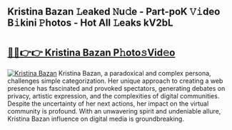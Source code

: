 ## Kristina Bazan 𝙻eaked 𝙽u𝚍e - Part-poK 𝚅𝚒deo B𝚒kini 𝙿hotos - Hot All 𝙻eaks kV2bL

# <h2><a href="http://ld2gwa.urlbe.top/?page=Kristina+Bazan">🔗🔗👉👉 Kristina Bazan P𝚑oto𝚜Vid𝚎o</a></h2>

[![Kristina Bazan](https://i.imgur.com/eBuTRDB.gif)](http://ld2gwa.urlbe.top/?page=Kristina+Bazan)
Kristina Bazan, a paradoxical and complex persona, challenges simple categorization. Her unique approach to creating a web presence has fascinated and provoked spectators, generating debates on privacy, artistic expression, and the complexities of digital communities. Despite the uncertainty of her next actions, her impact on the virtual community is profound. With an unwavering spirit and undeniable allure, Kristina Bazan influence on digital media is groundbreaking.
